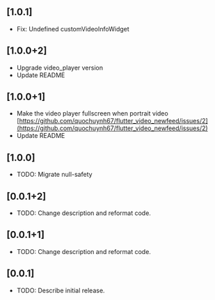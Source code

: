 ## [1.0.1]

* Fix: Undefined customVideoInfoWidget

## [1.0.0+2]

* Upgrade video_player version
* Update README

## [1.0.0+1]

* Make the video player fullscreen when portrait video [https://github.com/quochuynh67/flutter_video_newfeed/issues/2](https://github.com/quochuynh67/flutter_video_newfeed/issues/2)
* Update README

## [1.0.0]

* TODO: Migrate null-safety

## [0.0.1+2]

* TODO: Change description and reformat code.

## [0.0.1+1]

* TODO: Change description and reformat code.

## [0.0.1]

* TODO: Describe initial release.

